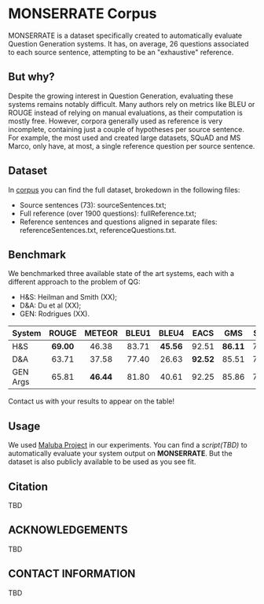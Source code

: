 # MONSERRATE Corpus

MONSERRATE is a dataset specifically created to automatically evaluate Question Generation systems. It has, on average, 26 questions associated to each source sentence, attempting to be an "exhaustive" reference.

## But why?

Despite the growing interest in Question Generation, evaluating these systems remains notably difficult. Many authors rely on metrics like BLEU or ROUGE instead of relying on manual evaluations, as their computation is mostly free. However, corpora generally used as reference is very incomplete, containing just a couple of hypotheses per source sentence. For example, the most used and created large datasets, SQuAD and MS Marco, only have, at most, a single reference question per source sentence. 

## Dataset

In [corpus](corpus) you can find the full dataset, brokedown in the following files:

* Source sentences (73): sourceSentences.txt;
* Full reference (over 1900 questions): fullReference.txt;
* Reference sentences and questions aligned in separate files: referenceSentences.txt, referenceQuestions.txt.

## Benchmark

We benchmarked three available state of the art systems, each with a different approach to the problem of QG:

* H&S: Heilman and Smith (XX);
* D&A: Du et al (XX);
* GEN: Rodrigues (XX).


System | ROUGE | METEOR | BLEU1 | BLEU4 | EACS | GMS | STCS | VECS
:------ | :-----: | :-----: | :-----: | :-----: | :-----: | :-----: | :-----: | :-----:
H&S | **69.00** | 46.38 | 83.71 | **45.56** | 92.51 | **86.11** | 73.26 | 77.92
D&A | 63.71  | 37.58  | 77.40 | 26.63 | **92.52** | 85.51 |  74.47 | 77.54
GEN Args | 65.81 | **46.44** | 81.80 | 40.61 | 92.25 | 85.86 | 71.17 | **80.89**


Contact us with your results to appear on the table!

## Usage

We used [Maluba Project](https://github.com/Maluuba/nlg-eval) in our experiments. You can find a _script(TBD)_ to automatically evaluate your system output on **MONSERRATE**. But the dataset is also publicly available to be used as you see fit.

## Citation

TBD

## ACKNOWLEDGEMENTS

TBD

## CONTACT INFORMATION

TBD
